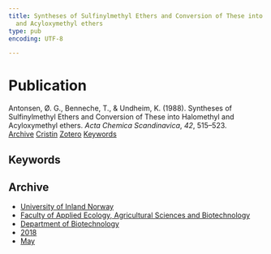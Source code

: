 ```yaml
---
title: Syntheses of Sulfinylmethyl Ethers and Conversion of These into Halomethyl
  and Acyloxymethyl ethers
type: pub
encoding: UTF-8

---
```

<h1>Publication</h1>
<article id="csl-bib-container-XKCI3Q8A" class="csl-bib-container">
  <div class="csl-bib-body"> <div class="csl-entry">Antonsen, Ø. G., Benneche, T., &#38; Undheim, K. (1988). Syntheses of Sulfinylmethyl Ethers and Conversion of These into Halomethyl and Acyloxymethyl ethers. <i>Acta Chemica Scandinavica</i>, <i>42</i>, 515–523.</div> </div>
  <div class="csl-bib-buttons">
    <a href="#taxonomy-article-XKCI3Q8A" alt="archive" class="csl-bib-button">Archive</a>
    <a href="https://app.cristin.no/results/show.jsf?id=1586737" alt="Cristin" class="csl-bib-button">Cristin</a>
    <a href="http://zotero.org/groups/5881554/items/XKCI3Q8A" alt="Zotero" class="csl-bib-button">Zotero</a>
    <a href="#keywords-article-XKCI3Q8A" alt="keywords" class="csl-bib-button">Keywords</a>
  </div>
  <div id="csl-bib-meta-container-XKCI3Q8A"></div>
</article>
<div id="csl-bib-meta-XKCI3Q8A" class="csl-bib-meta">
  <article id="keywords-article-XKCI3Q8A" class="keywords-article">
    <h1>Keywords</h1>
    
  </article>
  <article id="taxonomy-article-XKCI3Q8A" class="taxonomy-article">
    <h1>Archive</h1>
    <ul>
      <li>
        <a href="/en/archive/?key=3DCRN523">University of Inland Norway</a>
      </li>
      <li>
        <a href="/en/archive/?key=T77LXH6D">Faculty of Applied Ecology, Agricultural Sciences and Biotechnology</a>
      </li>
      <li>
        <a href="/en/archive/?key=VL6KDQ85">Department of Biotechnology</a>
      </li>
      <li>
        <a href="/en/archive/?key=XISSXJ42">2018</a>
      </li>
      <li>
        <a href="/en/archive/?key=YPSE422A">May</a>
      </li>
    </ul>
  </article>
</div>
